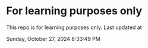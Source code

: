 # For learning purposes only
This repo is for learning purposes only.
Last updated at

Sunday, October 27, 2024 8:33:49 PM


